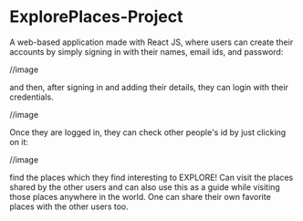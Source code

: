 # ExplorePlaces-Project
A web-based application made with React JS, where users can create their accounts by simply signing in with their names, email ids, and password:

//image

and then, after signing in and adding their details, they can login with their credentials.

//image

Once they are logged in, they can check other people's id by just clicking on it:

//image

 find the places which they find interesting to EXPLORE! Can visit the places shared by the other users and can also use this as a guide while visiting those places anywhere in the world. One can share their own favorite places with the other users too.
